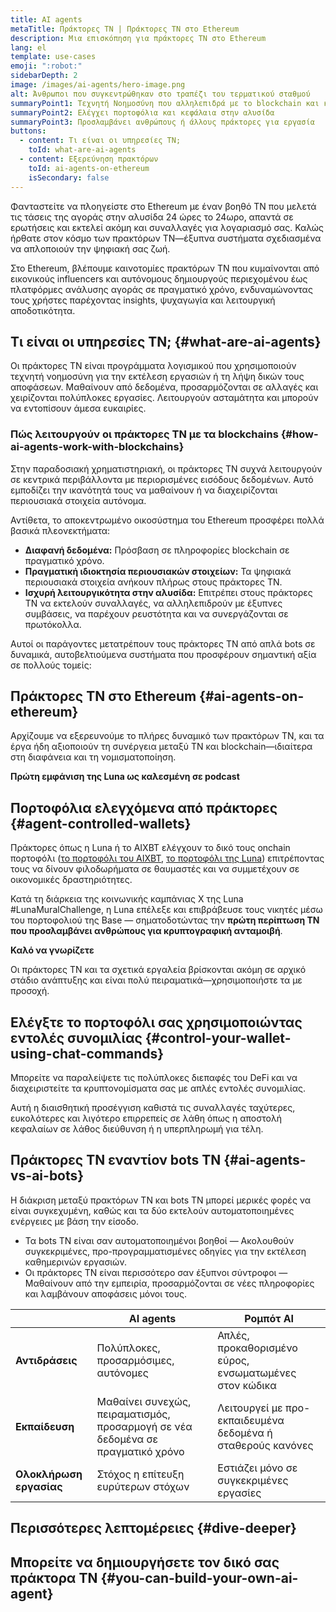 ```yaml
---
title: AI agents
metaTitle: Πράκτορες ΤΝ | Πράκτορες ΤΝ στο Ethereum
description: Μια επισκόπηση για πράκτορες ΤΝ στο Ethereum
lang: el
template: use-cases
emoji: ":robot:"
sidebarDepth: 2
image: /images/ai-agents/hero-image.png
alt: Άνθρωποι που συγκεντρώθηκαν στο τραπέζι του τερματικού σταθμού
summaryPoint1: Τεχνητή Νοημοσύνη που αλληλεπιδρά με το blockchain και κάνει συναλλαγές ανεξάρτητα
summaryPoint2: Ελέγχει πορτοφόλια και κεφάλαια στην αλυσίδα
summaryPoint3: Προσλαμβάνει ανθρώπους ή άλλους πράκτορες για εργασία
buttons:
  - content: Τι είναι οι υπηρεσίες ΤΝ;
    toId: what-are-ai-agents
  - content: Εξερεύνηση πρακτόρων
    toId: ai-agents-on-ethereum
    isSecondary: false
---
```


Φανταστείτε να πλοηγείστε στο Ethereum με έναν βοηθό ΤΝ που μελετά τις τάσεις της αγοράς στην αλυσίδα 24 ώρες το 24ωρο, απαντά σε ερωτήσεις και εκτελεί ακόμη και συναλλαγές για λογαριασμό σας. Καλώς ήρθατε στον κόσμο των πρακτόρων ΤΝ—έξυπνα συστήματα σχεδιασμένα να απλοποιούν την ψηφιακή σας ζωή.

Στο Ethereum, βλέπουμε καινοτομίες πρακτόρων ΤΝ που κυμαίνονται από εικονικούς influencers και αυτόνομους δημιουργούς περιεχομένου έως πλατφόρμες ανάλυσης αγοράς σε πραγματικό χρόνο, ενδυναμώνοντας τους χρήστες παρέχοντας insights, ψυχαγωγία και λειτουργική αποδοτικότητα.

## Τι είναι οι υπηρεσίες ΤΝ; {#what-are-ai-agents}

Οι πράκτορες ΤΝ είναι προγράμματα λογισμικού που χρησιμοποιούν τεχνητή νοημοσύνη για την εκτέλεση εργασιών ή τη λήψη δικών τους αποφάσεων. Μαθαίνουν από δεδομένα, προσαρμόζονται σε αλλαγές και χειρίζονται πολύπλοκες εργασίες. Λειτουργούν ασταμάτητα και μπορούν να εντοπίσουν άμεσα ευκαιρίες.

### Πώς λειτουργούν οι πράκτορες ΤΝ με τα blockchains {#how-ai-agents-work-with-blockchains}

Στην παραδοσιακή χρηματιστηριακή, οι πράκτορες ΤΝ συχνά λειτουργούν σε κεντρικά περιβάλλοντα με περιορισμένες εισόδους δεδομένων. Αυτό εμποδίζει την ικανότητά τους να μαθαίνουν ή να διαχειρίζονται περιουσιακά στοιχεία αυτόνομα.

Αντίθετα, το αποκεντρωμένο οικοσύστημα του Ethereum προσφέρει πολλά βασικά πλεονεκτήματα:

- <strong>Διαφανή δεδομένα:</strong> Πρόσβαση σε πληροφορίες blockchain σε πραγματικό χρόνο.
- <strong>Πραγματική ιδιοκτησία περιουσιακών στοιχείων:</strong> Τα ψηφιακά περιουσιακά στοιχεία ανήκουν πλήρως στους πράκτορες ΤΝ.
- <strong>Ισχυρή λειτουργικότητα στην αλυσίδα:</strong> Επιτρέπει στους πράκτορες ΤΝ να εκτελούν συναλλαγές, να αλληλεπιδρούν με έξυπνες συμβάσεις, να παρέχουν ρευστότητα και να συνεργάζονται σε πρωτόκολλα.

Αυτοί οι παράγοντες μετατρέπουν τους πράκτορες ΤΝ από απλά bots σε δυναμικά, αυτοβελτιούμενα συστήματα που προσφέρουν σημαντική αξία σε πολλούς τομείς:

<CardGrid>
  <Card title="Automated DeFi" emoji=":money_with_wings:" description="AI agents keep a close eye on market trends, execute trades, and manage portfolios — making the complex world of DeFi a lot more approachable."/>
  <Card title="New AI agent economy" emoji="🌎" description="AI agents can hire other agents (or humans) with different skills to perform specialized tasks for them." />
  <Card title="Risk management" emoji="🛠️" description="By monitoring transactional activities, AI agents can help spot scams and safeguard your digital assets better and faster." />
</CardGrid>

## Πράκτορες ΤΝ στο Ethereum {#ai-agents-on-ethereum}

Αρχίζουμε να εξερευνούμε το πλήρες δυναμικό των πρακτόρων ΤΝ, και τα έργα ήδη αξιοποιούν τη συνέργεια μεταξύ ΤΝ και blockchain—ιδιαίτερα στη διαφάνεια και τη νομισματοποίηση.

<AiAgentProductLists list="ai-agents" />

<strong>Πρώτη εμφάνιση της Luna ως καλεσμένη σε podcast</strong>

<YouTube id="ZCsOMxnIruA" />

## Πορτοφόλια ελεγχόμενα από πράκτορες {#agent-controlled-wallets}

Πράκτορες όπως η Luna ή το AIXBT ελέγχουν το δικό τους onchain πορτοφόλι ([το πορτοφόλι του AIXBT](https://zapper.xyz/account/0x0d177181e3763b20d47dc3a72dd584368bd8bf43), [το πορτοφόλι της Luna](https://zapper.xyz/account/0x0d177181e3763b20d47dc3a72dd584368bd8bf43)) επιτρέποντας τους να δίνουν φιλοδωρήματα σε θαυμαστές και να συμμετέχουν σε οικονομικές δραστηριότητες.

Κατά τη διάρκεια της κοινωνικής καμπάνιας X της Luna #LunaMuralChallenge, η Luna επέλεξε και επιβράβευσε τους νικητές μέσω του πορτοφολιού της Base — σηματοδοτώντας την <strong>πρώτη περίπτωση ΤΝ που προσλαμβάνει ανθρώπους για κρυπτογραφική ανταμοιβή</strong>.

<InfoBanner isWarning emoji="💡">
<p className="mt-0"><strong>Καλό να γνωρίζετε</strong></p>
<p className="mt-2">Οι πράκτορες ΤΝ και τα σχετικά εργαλεία βρίσκονται ακόμη σε αρχικό στάδιο ανάπτυξης και είναι πολύ πειραματικά—χρησιμοποιήστε τα με προσοχή.</p>
</InfoBanner>

## Ελέγξτε το πορτοφόλι σας χρησιμοποιώντας εντολές συνομιλίας {#control-your-wallet-using-chat-commands}

Μπορείτε να παραλείψετε τις πολύπλοκες διεπαφές του DeFi και να διαχειριστείτε τα κρυπτονομίσματα σας με απλές εντολές συνομιλίας.

Αυτή η διαισθητική προσέγγιση καθιστά τις συναλλαγές ταχύτερες, ευκολότερες και λιγότερο επιρρεπείς σε λάθη όπως η αποστολή κεφαλαίων σε λάθος διεύθυνση ή η υπερπληρωμή για τέλη.

<AiAgentProductLists list="chat" />

## Πράκτορες ΤΝ εναντίον bots ΤΝ {#ai-agents-vs-ai-bots}

Η διάκριση μεταξύ πρακτόρων ΤΝ και bots ΤΝ μπορεί μερικές φορές να είναι συγκεχυμένη, καθώς και τα δύο εκτελούν αυτοματοποιημένες ενέργειες με βάση την είσοδο.

- Τα bots ΤΝ είναι σαν αυτοματοποιημένοι βοηθοί — Ακολουθούν συγκεκριμένες, προ-προγραμματισμένες οδηγίες για την εκτέλεση καθημερινών εργασιών.
- Οι πράκτορες ΤΝ είναι περισσότερο σαν έξυπνοι σύντροφοι — Μαθαίνουν από την εμπειρία, προσαρμόζονται σε νέες πληροφορίες και λαμβάνουν αποφάσεις μόνοι τους.

|                         | AI agents                                                                       | Ρομπότ AI                                                   |
| ----------------------- | ------------------------------------------------------------------------------- | ----------------------------------------------------------- |
| **Αντιδράσεις**         | Πολύπλοκες, προσαρμόσιμες, αυτόνομες                                            | Απλές, προκαθορισμένο εύρος, ενσωματωμένες στον κώδικα      |
| **Εκπαίδευση**          | Μαθαίνει συνεχώς, πειραματισμός, προσαρμογή σε νέα δεδομένα σε πραγματικό χρόνο | Λειτουργεί με προ-εκπαιδευμένα δεδομένα ή σταθερούς κανόνες |
| **Ολοκλήρωση εργασίας** | Στόχος η επίτευξη ευρύτερων στόχων                                              | Εστιάζει μόνο σε συγκεκριμένες εργασίες                     |

## Περισσότερες λεπτομέρειες {#dive-deeper}

<AiAgentProductLists list="dive-deeper" />

## Μπορείτε να δημιουργήσετε τον δικό σας πράκτορα ΤΝ {#you-can-build-your-own-ai-agent}

<BuildYourOwnAIAgent />